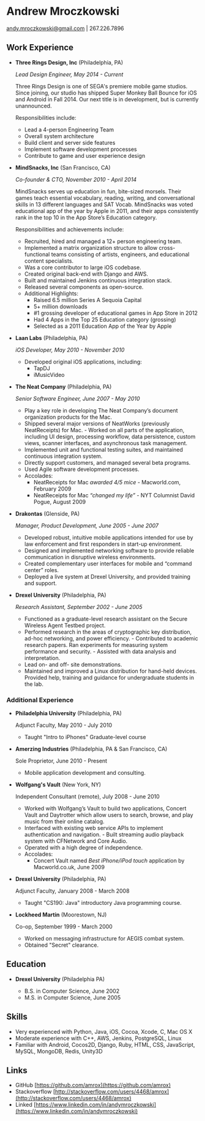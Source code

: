 Andrew Mroczkowski
==================

andy.mroczkowski@gmail.com | 267.226.7896


Work Experience
---------------

*   **Three Rings Design, Inc** (Philadelphia, PA)

    *Lead Design Engineer, May 2014 - Current*

    Three Rings Design is one of SEGA's premiere mobile game studios. Since joining, our studio has shipped Super Monkey Ball Bounce for iOS and Android in Fall 2014. Our next title is in development, but is currently unannounced.

    Responsibilities include:
    
    - Lead a 4-person Engineering Team
    - Overall system architecture
    - Build client and server side features
    - Implement software development processes
    - Contribute to game and user experience design


*   **MindSnacks, Inc** (San Francisco, CA)

    *Co-founder & CTO, November 2010 - April 2014*

	MindSnacks serves up education in fun, bite-sized morsels. Their games teach essential vocabulary, reading, writing, and conversational skills in 13 different languages and SAT Vocab. MindSnacks was voted educational app of the year by Apple in 2011, and their apps consistently rank in the top 10 in the App Store’s Education category.
    
	Responsibilities and achievements include:

    -   Recruited, hired and managed a 12+ person engineering team.
    -   Implemented a matrix organization structure to allow cross-functional teams consisting of artists, engineers, and educational content specialists.
    -   Was a core contributor to large iOS codebase.
    -   Created original back-end with Django and AWS.
    -   Built and maintained Jenkins continuous integration stack.
    -   Released several components as open-source.
    -   Additional Highlights:
        -   Raised 6.5 million Series A Sequoia Capital 
        -   5+ million downloads 
        -   \#1 grossing developer of educational games in App Store in 2012 
        -   Had 4 Apps in the Top 25 Education category (grossing) 
        -   Selected as a 2011 Education App of the Year by Apple 

   
*   **Laan Labs** (Philadelphia, PA)

    *iOS Developer, May 2010 - November 2010*
  
    -   Developed original iOS applications, including:
        - TapDJ
        <!-- - [TapDJ](http://labs.laan.com/wp/products/tap-dj/) -->
        - iMusicVideo
        <!-- - [iMusicVideo](http://labs.laan.com/wp/products/imusicvideo-add-music-from-itunes-to-any-video/) -->


*   **The Neat Company** (Philadelphia, PA)

    *Senior Software Engineer, June 2007 - May 2010*

	-   Play a key role in developing The Neat Company’s document organization products for the Mac.
	-   Shipped several major versions of NeatWorks (previously NeatReceipts) for Mac. - Worked on all parts of the application, including UI design, processing workflow, data persistence,
custom views, scanner interfaces, and asynchronous task management.
	-   Implemented unit and functional testing suites, and maintained continuous integration system.
	-   Directly support customers, and managed several beta programs.
	-   Used Agile software development processes.
	-   Accolades:
        -   NeatReceipts for Mac *awarded 4/5 mice* - Macworld.com, February 2009
	    -   NeatReceipts for Mac *“changed my life”* - NYT Columnist David Pogue, August 2009


*   **Drakontas** (Glenside, PA)

    *Manager, Product Development, June 2005 - June 2007*

    - Developed robust, intuitive mobile applications intended for use by law enforcement and first responders in start-up environment.
    - Designed and implemented networking software to provide reliable communication in disruptive wireless environments.
    - Created complementary user interfaces for mobile and “command center” roles.
    - Deployed a live system at Drexel University, and provided training and support.


*   **Drexel University** (Philadelphia, PA)

    *Research Assistant, September 2002 - June 2005*

    - Functioned as a graduate-level research assistant on the Secure Wireless Agent Testbed project.
    - Performed research in the areas of cryptographic key distribution, ad-hoc networking, and power efficiency. - Contributed to academic research papers. Ran experiments for measuring system performance and security. - Assisted with data analysis and interpretation.
    - Lead on- and off- site demonstrations.
    - Maintained and improved a Linux distribution for hand-held devices. Provided help, training and guidance for undergraduate students in the lab.
    

### Additional Experience

*   **Philadelphia University** (Philadelphia, PA)

    Adjunct Faculty, May 2010 - July 2010

    -   Taught "Intro to iPhones" Graduate-level course
    

*   **Amerzing Industries** (Philadelphia, PA & San Francisco, CA)

    Sole Proprietor, June 2010 - Present
    
    -   Mobile application development and consulting.


*   **Wolfgang's Vault** (New York, NY)

    Independent Consultant (remote), July 2008 - June 2010

    -   Worked with Wolfgang’s Vault to build two applications, Concert Vault and Daytrotter which allow users to search, browse, and play music from their online catalog.
	-   Interfaced with existing web service APIs to implement authentication and navigation. - Built streaming audio playback system with CFNetwork and Core Audio.
	-   Operated with a high degree of independence.
	-   Accolades:	
  	    -   Concert Vault named *Best iPhone/iPod touch* application by Macworld.co.uk, June 2009
    
*   **Drexel University** (Philadelphia, PA)

    Adjunct Faculty, January 2008 - March 2008

    -   Taught "CS190: Java" introductory Java programming course.

*  **Lockheed Martin** (Moorestown, NJ)

    Co-op, September 1999 - March 2000

	- Worked on messaging infrastructure for AEGIS combat system.
	- Obtained "Secret" clearance.
    

Education
---------

*   **Drexel University** (Philadelphia PA)

    - B.S. in Computer Science, June 2002
    - M.S. in Computer Science, June 2005


Skills
------

*   Very experienced with Python, Java, iOS, Cocoa, Xcode, C, Mac OS X
*   Moderate experience with C++, AWS, Jenkins, PostgreSQL, Linux
*   Familiar with Android, Cocos2D, Django, Ruby, HTML, CSS, JavaScript, MySQL, MongoDB, Redis, Unity3D


Links
------

* GitHub [https://github.com/amrox](https://github.com/amrox)
* Stackoverflow [http://stackoverflow.com/users/4468/amrox](http://stackoverflow.com/users/4468/amrox)
* Linked [https://www.linkedin.com/in/andymroczkowski](https://www.linkedin.com/in/andymroczkowski)
